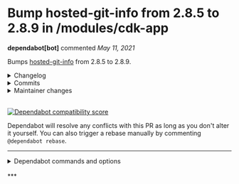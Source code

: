# Bump hosted-git-info from 2.8.5 to 2.8.9 in /modules/cdk-app

**dependabot[bot]** commented *May 11, 2021*

Bumps [hosted-git-info](https://github.com/npm/hosted-git-info) from 2.8.5 to 2.8.9.
<details>
<summary>Changelog</summary>
<p><em>Sourced from <a href="https://github.com/npm/hosted-git-info/blob/v2.8.9/CHANGELOG.md">hosted-git-info's changelog</a>.</em></p>
<blockquote>
<h2><a href="https://github.com/npm/hosted-git-info/compare/v2.8.8...v2.8.9">2.8.9</a> (2021-04-07)</h2>
<h3>Bug Fixes</h3>
<ul>
<li>backport regex fix from <a href="https://github-redirect.dependabot.com/npm/hosted-git-info/issues/76">#76</a> (<a href="https://github.com/npm/hosted-git-info/commit/29adfe5">29adfe5</a>), closes <a href="https://github-redirect.dependabot.com/npm/hosted-git-info/issues/84">#84</a></li>
</ul>
<p><!-- raw HTML omitted --><!-- raw HTML omitted --></p>
<h2><a href="https://github.com/npm/hosted-git-info/compare/v2.8.7...v2.8.8">2.8.8</a> (2020-02-29)</h2>
<h3>Bug Fixes</h3>
<ul>
<li><a href="https://github-redirect.dependabot.com/npm/hosted-git-info/issues/61">#61</a> &amp; <a href="https://github-redirect.dependabot.com/npm/hosted-git-info/issues/65">#65</a> addressing issues w/ url.URL implmentation which regressed node 6 support (<a href="https://github.com/npm/hosted-git-info/commit/5038b18">5038b18</a>), closes <a href="https://github-redirect.dependabot.com/npm/hosted-git-info/issues/66">#66</a></li>
</ul>
<p><!-- raw HTML omitted --><!-- raw HTML omitted --></p>
<h2><a href="https://github.com/npm/hosted-git-info/compare/v2.8.6...v2.8.7">2.8.7</a> (2020-02-26)</h2>
<h3>Bug Fixes</h3>
<ul>
<li>Do not attempt to use url.URL when unavailable (<a href="https://github.com/npm/hosted-git-info/commit/2d0bb66">2d0bb66</a>), closes <a href="https://github-redirect.dependabot.com/npm/hosted-git-info/issues/61">#61</a> <a href="https://github-redirect.dependabot.com/npm/hosted-git-info/issues/62">#62</a></li>
<li>Do not pass scp-style URLs to the WhatWG url.URL (<a href="https://github.com/npm/hosted-git-info/commit/f2cdfcf">f2cdfcf</a>), closes <a href="https://github-redirect.dependabot.com/npm/hosted-git-info/issues/60">#60</a></li>
</ul>
<p><!-- raw HTML omitted --><!-- raw HTML omitted --></p>
<h2><a href="https://github.com/npm/hosted-git-info/compare/v2.8.5...v2.8.6">2.8.6</a> (2020-02-25)</h2>
<p><!-- raw HTML omitted --><!-- raw HTML omitted --></p>
</blockquote>
</details>
<details>
<summary>Commits</summary>
<ul>
<li><a href="https://github.com/npm/hosted-git-info/commit/8d4b3697d79bcd89cdb36d1db165e3696c783a01"><code>8d4b369</code></a> chore(release): 2.8.9</li>
<li><a href="https://github.com/npm/hosted-git-info/commit/29adfe5ef789784c861b2cdeb15051ec2ba651a7"><code>29adfe5</code></a> fix: backport regex fix from <a href="https://github-redirect.dependabot.com/npm/hosted-git-info/issues/76">#76</a></li>
<li><a href="https://github.com/npm/hosted-git-info/commit/afeaefdd86ba9bb5044be3c1554a666d007cf19a"><code>afeaefd</code></a> chore(release): 2.8.8</li>
<li><a href="https://github.com/npm/hosted-git-info/commit/5038b1891a61ca3cd7453acbf85d7011fe0086bb"><code>5038b18</code></a> fix: <a href="https://github-redirect.dependabot.com/npm/hosted-git-info/issues/61">#61</a> &amp; <a href="https://github-redirect.dependabot.com/npm/hosted-git-info/issues/65">#65</a> addressing issues w/ url.URL implmentation which regressed nod...</li>
<li><a href="https://github.com/npm/hosted-git-info/commit/7440afa859162051c191e55d8ecfaf69a193b026"><code>7440afa</code></a> chore(release): 2.8.7</li>
<li><a href="https://github.com/npm/hosted-git-info/commit/2d0bb6615ecb8f9ef1019bc0737aab7f6449641f"><code>2d0bb66</code></a> fix: Do not attempt to use url.URL when unavailable</li>
<li><a href="https://github.com/npm/hosted-git-info/commit/f2cdfcf33ad2bd3bd1acdba0326281089f53c5b1"><code>f2cdfcf</code></a> fix: Do not pass scp-style URLs to the WhatWG url.URL</li>
<li><a href="https://github.com/npm/hosted-git-info/commit/e1b83df5d9cb1f8bb220352e20565560548d2292"><code>e1b83df</code></a> chore(release): 2.8.6</li>
<li><a href="https://github.com/npm/hosted-git-info/commit/ff259a6117c62df488e927820e30bec2f7ee453f"><code>ff259a6</code></a> Ensure passwords in hosted Git URLs are correctly escaped</li>
<li>See full diff in <a href="https://github.com/npm/hosted-git-info/compare/v2.8.5...v2.8.9">compare view</a></li>
</ul>
</details>
<details>
<summary>Maintainer changes</summary>
<p>This version was pushed to npm by <a href="https://www.npmjs.com/~nlf">nlf</a>, a new releaser for hosted-git-info since your current version.</p>
</details>
<br />


[![Dependabot compatibility score](https://dependabot-badges.githubapp.com/badges/compatibility_score?dependency-name=hosted-git-info&package-manager=npm_and_yarn&previous-version=2.8.5&new-version=2.8.9)](https://docs.github.com/en/github/managing-security-vulnerabilities/about-dependabot-security-updates#about-compatibility-scores)

Dependabot will resolve any conflicts with this PR as long as you don't alter it yourself. You can also trigger a rebase manually by commenting `@dependabot rebase`.

[//]: # (dependabot-automerge-start)
[//]: # (dependabot-automerge-end)

---

<details>
<summary>Dependabot commands and options</summary>
<br />

You can trigger Dependabot actions by commenting on this PR:
- `@dependabot rebase` will rebase this PR
- `@dependabot recreate` will recreate this PR, overwriting any edits that have been made to it
- `@dependabot merge` will merge this PR after your CI passes on it
- `@dependabot squash and merge` will squash and merge this PR after your CI passes on it
- `@dependabot cancel merge` will cancel a previously requested merge and block automerging
- `@dependabot reopen` will reopen this PR if it is closed
- `@dependabot close` will close this PR and stop Dependabot recreating it. You can achieve the same result by closing it manually
- `@dependabot ignore this major version` will close this PR and stop Dependabot creating any more for this major version (unless you reopen the PR or upgrade to it yourself)
- `@dependabot ignore this minor version` will close this PR and stop Dependabot creating any more for this minor version (unless you reopen the PR or upgrade to it yourself)
- `@dependabot ignore this dependency` will close this PR and stop Dependabot creating any more for this dependency (unless you reopen the PR or upgrade to it yourself)
- `@dependabot use these labels` will set the current labels as the default for future PRs for this repo and language
- `@dependabot use these reviewers` will set the current reviewers as the default for future PRs for this repo and language
- `@dependabot use these assignees` will set the current assignees as the default for future PRs for this repo and language
- `@dependabot use this milestone` will set the current milestone as the default for future PRs for this repo and language

You can disable automated security fix PRs for this repo from the [Security Alerts page](https://github.com/gruntwork-io/infrastructure-as-code-testing-talk/network/alerts).

</details>
<br />
***


